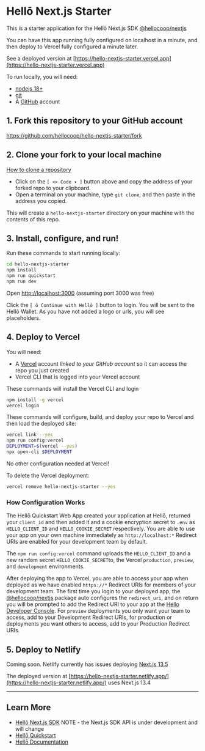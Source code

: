 # Hellō Next.js Starter

This is a starter application for the Hellō Next.js SDK [@hellocoop/nextjs](https://www.npmjs.com/package/@hellocoop/nextjs)

You can have this app running fully configured on localhost in a minute, and then deploy to Vercel fully configured a minute later.

See a deployed version  at [https://hello-nextjs-starter.vercel.app](https://hello-nextjs-starter.vercel.app) 

To run locally, you will need:

- [nodejs 18+](https://nodejs.org/en/download)
- [git](https://github.com/git-guides/install-git)
- A [GitHub](https://github.com) account

## 1\. Fork this repository to your GitHub account

<https://github.com/hellocoop/hello-nextjs-starter/fork>

## 2\. Clone your fork to your local machine
[How to clone a repository](https://docs.github.com/en/repositories/creating-and-managing-repositories/cloning-a-repository)

- Click on the `[ <> Code ▾ ]` button above and copy the address of your forked repo to your clipboard.
- Open a terminal on your machine, type `git clone`, and then paste in the address you copied. 

This will create a `hello-nextjs-starter` directory on your machine with the contents of this repo.

## 3\. Install, configure, and run!

Run these commands to start running locally:

```sh
cd hello-nextjs-starter
npm install
npm run quickstart
npm run dev
```

Open <http://localhost:3000> (assuming port 3000 was free)

Click the `[ ō Continue with Hellō ]` button to login. You will be sent to the Hellō Wallet. As you have not added a logo or urls, you will see placeholders.

## 4\. Deploy to Vercel

You will need:

- A [Vercel](https://vercel.com) account *linked to your GitHub account* so it can access the repo you just created
- Vercel CLI that is logged into your Vercel account 

These commands will install the Vercel CLI and login

```sh
npm install -g vercel
vercel login
```

These commands will configure, build, and deploy your repo to Vercel and then load the deployed site:

```sh
vercel link --yes
npm run config:vercel
DEPLOYMENT=$(vercel --yes)
npx open-cli $DEPLOYMENT
```

No other configuration needed at Vercel!

To delete the Vercel deployment:
```sh
vercel remove hello-nextjs-starter --yes
```

### How Configuration Works
The Hellō Quickstart Web App created your application at Hellō, returned your `client_id` and then added it and a cookie encryption secret to `.env` as `HELLO_CLIENT_ID` and `HELLO_COOKIE_SECRET` respectively. You are able to use your app on your own machine immediately as `http://localhost:*` Redirect URIs are enabled for your development team by default.

The `npm run config:vercel` command uploads the `HELLO_CLIENT_ID` and a new random secret `HELLO_COOKIE_SECRET`to, the Vercel `production`, `preview`, and `development` environments. 

After deploying the app to Vercel, you are able to access your app when deployed as we have enabled `https://*` Redirect URIs for members of your development team. The first time you login to your deployed app, the [@hellocoop/nextjs](https://www.npmjs.com/package/@hellocoop/nextjs) package auto configures the `redirect_uri`, and on return you will be prompted to add the Redirect URI to your app at the [Hello Developer Console](https://console.hello.coop/). For `preview` deployments you only want your team to access, add to your Development Redirect URIs, for production or deployments you want others to access, add to your Production Redirect URIs.


## 5\. Deploy to Netlify

Coming soon. Netlify currently has issues deploying [Next.js 13.5](https://answers.netlify.com/t/runtime-importmoduleerror-error-cannot-find-module-styled-jsx-style/102375)

The deployed version at [https://hello-nextjs-starter.netlify.app/](https://hello-nextjs-starter.netlify.app/) uses Next.js 13.4

---

## Learn More

- [Hellō Next.js SDK](https://www.npmjs.com/package/@hellocoop/nextjs) NOTE - the Next.js SDK API is under development and will change
- [Hellō Quickstart](https://www.npmjs.com/package/@hellocoop/quickstart)
- [Hellō Documentation](https://www.hello.dev/documentation)

